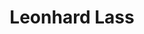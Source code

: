 ---
title: Leonhard Lass
menu: About
visible: true
onpage_menu: false
body_classes: title-left title-h1h2

content:
    items: '@self.modular'
    order:
        by: default
        dir: asc
        custom:
        - _dates
        - _leadParagraph
            
           
--- 
